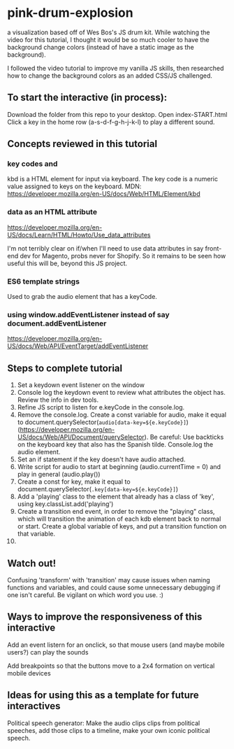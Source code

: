 # pink-drum-explosion
a visualization based off of Wes Bos's JS drum kit. While watching the video for this tutorial, I thought it would be so much cooler to have the background change colors (instead of have a static image as the background).

I followed the video tutorial to improve my vanilla JS skills, then researched how to change the background colors as an added CSS/JS challenged.

## To start the interactive (in process):
Download the folder from this repo to your desktop.
Open index-START.html
Click a key in the home row (a-s-d-f-g-h-j-k-l) to play a different sound. 

## Concepts reviewed in this tutorial

### key codes and <kbd></kbd>
kbd is a HTML element for input via keyboard. The key code is a numeric value assigned to keys on the keyboard. MDN: https://developer.mozilla.org/en-US/docs/Web/HTML/Element/kbd

### data as an HTML attribute
https://developer.mozilla.org/en-US/docs/Learn/HTML/Howto/Use_data_attributes

I'm not terribly clear on if/when I'll need to use data attributes in say front-end dev for Magento, probs never for Shopify. So it remains to be seen how useful this will be, beyond this JS project. 

### ES6 template strings
Used to grab the audio element that has a keyCode. 

### using window.addEventListener instead of say document.addEventListener
https://developer.mozilla.org/en-US/docs/Web/API/EventTarget/addEventListener

## Steps to complete tutorial

1. Set a keydown event listener on the window
2. Console log the keydown event to review what attributes the object has. Review the info in dev tools.
3. Refine JS script to listen for e.keyCode in the console.log. 
4. Remove the console.log. Create a const variable for audio, make it equal to document.querySelector(`audio[data-key=${e.keyCode}]`) (https://developer.mozilla.org/en-US/docs/Web/API/Document/querySelector). Be careful: Use backticks on the keyboard key that also has the Spanish tilde. Console.log the audio element. 
5. Set an if statement if the key doesn't have audio attached.
6. Write script for audio to start at beginning (audio.currentTime = 0) and play in general (audio.play())
7. Create a const for key, make it equal to document.querySelector(`.key[data-key=${e.keyCode}]`)
8. Add a 'playing' class to the element that already has a class of 'key', using key.classList.add('playing')
9. Create a transition end event, in order to remove the "playing" class, which will transition the animation of each kdb element back to normal or start. Create a global variable of keys, and put a transition function on that variable. 
10. 

## Watch out! 

Confusing 'transform' with 'transition' may cause issues when naming functions and variables, and could cause some unnecessary debugging if one isn't careful. Be vigilant on which word you use. :)

## Ways to improve the responsiveness of this interactive

Add an event listern for an onclick, so that mouse users (and maybe mobile users?) can play the sounds

Add breakpoints so that the buttons move to a 2x4 formation on vertical mobile devices

## Ideas for using this as a template for future interactives

Political speech generator: Make the audio clips clips from political speeches, add those clips to a timeline, make your own iconic political speech. 

